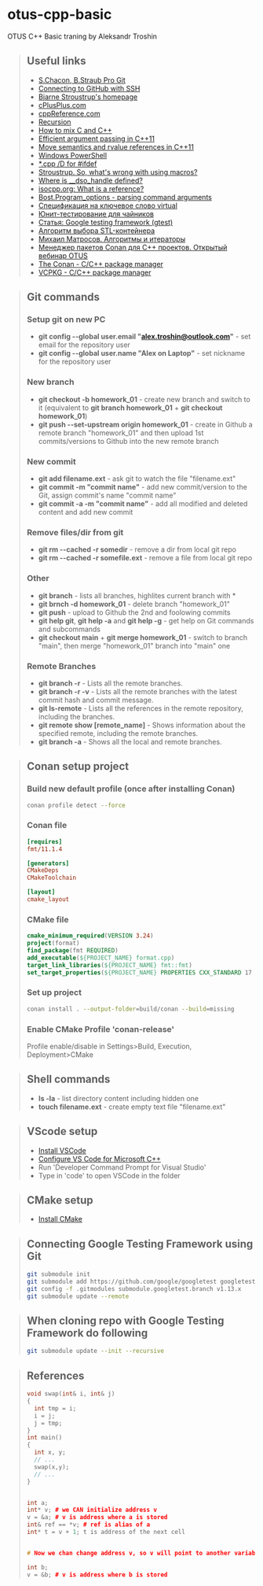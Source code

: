 # otus-cpp-basic
OTUS C++ Basic traning by Aleksandr Troshin

> ## Useful links
> - [S.Chacon, B.Straub Pro Git](https://git-scm.com/book/ru/v2)
> - [Connecting to GitHub with SSH](https://docs.github.com/en/authentication/connecting-to-github-with-ssh)
> - [Bjarne Stroustrup's homepage](https://www.stroustrup.com/index.html)
> - [cPlusPlus.com](https://cplusplus.com/reference/)
> - [cppReference.com](https://en.cppreference.com/w/)
> - [Recursion](http://cppstudio.com/post/418/)
> - [How to mix C and C++](https://isocpp.org/wiki/faq/mixing-c-and-cpp)
> - [Efficient argument passing in C++11](https://www.codesynthesis.com/~boris/blog/2012/06/19/efficient-argument-passing-cxx11-part1/)
> - [Move semantics and rvalue references in C++11](https://www.cprogramming.com/c++11/rvalue-references-and-move-semantics-in-c++11.html)
> - [Windows PowerShell](https://ss64.com/ps/)
> - [*.cpp /D for #ifdef](https://learn.microsoft.com/en-us/cpp/build/reference/d-preprocessor-definitions?view=msvc-170&redirectedfrom=MSDN)
> - [Stroustrup. So, what's wrong with using macros?](https://www.stroustrup.com/bs_faq2.html#macro)
> - [Where is __dso_handle defined?](https://stackoverflow.com/questions/34308720/where-is-dso-handle-defined)
> - [isocpp.org: What is a reference?](https://isocpp.org/wiki/faq/references)
> - [Bost.Program_options - parsing command arguments](https://www.boost.org/doc/libs/1_58_0/doc/html/program_options.html)
> - [Спецификация на ключевое слово virtual](https://en.cppreference.com/w/cpp/language/virtual)
> - [Юнит-тестирование для чайников](https://habr.com/ru/post/169381/)
> - [Статья: Google testing framework (gtest)](https://habr.com/ru/articles/119090/)
> - [Алгоритм выбора STL-контейнера](https://habr.com/ru/companies/infopulse/articles/194726/)
> - [Михаил Матросов. Алгоритмы и итераторы](https://www.youtube.com/watch?v=UUuO6ry33as)
> - [Менеджер пакетов Conan для C++ проектов. Открытый вебинар OTUS](https://www.youtube.com/watch?v=Ny5BTWYHzWc)
> - [The Conan - C/C++ package manager](https://conan.io/center)
> - [VCPKG - C/C++ package manager](https://vcpkg.io/en/)

> ## Git commands
> ### Setup git on new PC
> - **git config --global user.email "alex.troshin@outlook.com"** - set email for the repository user
> - **git config --global user.name "Alex on Laptop"** - set nickname for the repository user
> ### New branch
> - **git checkout -b homework_01** - create new branch and switch to it (equivalent to **git branch homework_01** + **git checkout homework_01**)
> - **git push --set-upstream origin homework_01** - create in Github a remote branch "homework_01" and then upload 1st commits/versions to Github into the new remote branch
> ### New commit
> - **git add filename.ext** - ask git to watch the file "filename.ext"
> - **git commit -m "commit name"** - add new commit/version to the Git, assign commit's name "commit name"
> - **git commit -a -m "commit name"** - add all modified and deleted content and add new commit
> ### Remove files/dir from git
> - **git rm --cached -r somedir** - remove a dir from local git repo
> - **git rm --cached -r somefile.ext** - remove a file from local git repo
> ### Other
> - **git branch** - lists all branches, highlites current branch with *
> - **git brnch -d homework_01** - delete branch "homework_01"
> - **git push** - upload to Github the 2nd and foolowing commits
> - **git help git**, **git help -a** and **git help -g** - get help on Git commands and subcommands
> - **git checkout main** + **git merge homework_01** - switch to branch "main", then merge "homework_01" branch into "main" one
> ### Remote Branches
> - __git branch -r__ - Lists all the remote branches.
> - __git branch -r -v__ - Lists all the remote branches with the latest commit hash and commit message.
> - __git ls-remote__ - Lists all the references in the remote repository, including the branches.
> - __git remote show [remote_name]__ - Shows information about the specified remote, including the remote branches.
> - __git branch -a__ - Shows all the local and remote branches.

> ## Conan setup project
> ### Build new default profile (once after installing Conan)
> ```bash
> conan profile detect --force
> ```
> ### Conan file
> ```ini
> [requires]
> fmt/11.1.4
> 
> [generators]
> CMakeDeps
> CMakeToolchain
> 
> [layout]
> cmake_layout
> ```
> ### CMake file
> ```cmake
> cmake_minimum_required(VERSION 3.24)
> project(format)
> find_package(fmt REQUIRED)
> add_executable(${PROJECT_NAME} format.cpp)
> target_link_libraries(${PROJECT_NAME} fmt::fmt)
> set_target_properties(${PROJECT_NAME} PROPERTIES CXX_STANDARD 17 CXX_STANDARD_REQUIRED ON)
>```
> ### Set up project
> ```bash
> conan install . --output-folder=build/conan --build=missing
> ```
> ### Enable CMake Profile 'conan-release' 
> Profile enable/disable in Settings>Build, Execution, Deployment>CMake


> ## Shell commands
> - **ls -la** - list directory content including hidden one
> - **touch filename.ext** - create empty text file "filename.ext"

> ## VScode setup
> - [Install VSCode](https://code.visualstudio.com/docs/setup/windows#_install-vs-code-on-windows)
> - [Configure VS Code for Microsoft C++](https://code.visualstudio.com/docs/cpp/config-msvc)
> - Run 'Developer Command Prompt for Visual Studio'
> - Type in 'code' to open VSCode in the folder

> ## CMake setup
> - [Install CMake](https://cmake.org/download/)


> ## Connecting Google Testing Framework using Git
> ```bash
> git submodule init
> git submodule add https://github.com/google/googletest googletest
> git config -f .gitmodules submodule.googletest.branch v1.13.x
> git submodule update --remote
> ```

> ## When cloning repo with Google Testing Framework do following
> ```bash
> git submodule update --init --recursive
> ```



> ## References 
> ```c++
> void swap(int& i, int& j)
> {
>   int tmp = i;
>   i = j;
>   j = tmp;
> }
> int main()
> {
>   int x, y;
>   // ...
>   swap(x,y);
>   // ...
> }
>
>
> int a;
> int* v; # we CAN initialize address v
> v = &a; # v is address where a is stored 
> int& ref == *v; # ref is alias of a
> int* t = v + 1; t is address of the next cell
> 
>
> # Now we chan change address v, so v will point to another variable
>
> int b;
> v = &b; # v is address where b is stored 
> ```
